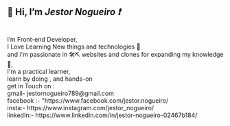 <h2>👋 Hi, I’m <i><b>Jestor Nogueiro ❗</b></i></h2></br>
I’m Front-end Developer,</br>  I Love Learning New things and technologies 📝 </br>
and i'm passionate in 🛠⛏ websites and clones for expanding my knowledge 🤩,  
</br>
 I'm a practical learner,
 </br>learn by doing , and hands-on
</br>
get in Touch on :</br>
gmail-  jestornogueiro789@gmail.com
</br>
facebook :- "https://www.facebook.com/jestor.nogueiro/
</br>
insta:- https://www.instagram.com/jestor_nogueiro/
</br>
linkedIn:- https://www.linkedin.com/in/jestor-nogueiro-02467b184/
</br>

